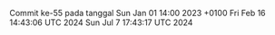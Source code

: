 Commit ke-55 pada tanggal Sun Jan 01 14:00 2023 +0100
Fri Feb 16 14:43:06 UTC 2024
Sun Jul  7 17:43:17 UTC 2024
